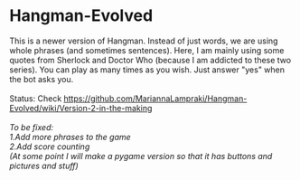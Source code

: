 # Hangman-Evolved

This is a newer version of Hangman. Instead of just words, we are using whole phrases (and sometimes sentences). Here, I am mainly using some quotes from Sherlock and Doctor Who (because I am addicted to these two series). You can play as many times as you wish. Just answer "yes" when the bot asks you.
<br>
<br>
Status: Check https://github.com/MariannaLampraki/Hangman-Evolved/wiki/Version-2-in-the-making
<br>
<br>
_To be fixed:<br>
1.Add more phrases to the game<br>
2.Add score counting<br>
(At some point I will make a pygame version so that it has buttons and pictures and stuff)_
